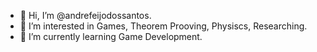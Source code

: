 - 👋 Hi, I’m @andrefeijodossantos.
- 👀 I’m interested in Games, Theorem Prooving, Physiscs, Researching.
- 🌱 I’m currently learning Game Development.
